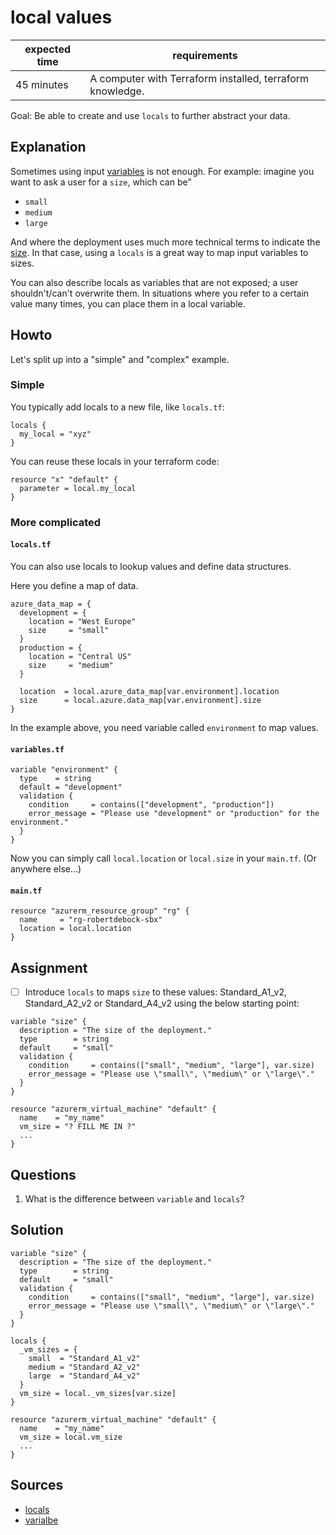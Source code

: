 # local values

|expected time|requirements                                             |
|-------------|---------------------------------------------------------|
|45 minutes   |A computer with Terraform installed, terraform knowledge.|

Goal: Be able to create and use `locals` to further abstract your data.

## Explanation

Sometimes using input [variables](https://www.terraform.io/docs/language/values/variables.html) is not enough. For example: imagine you want to ask a user for a `size`, which can be"

- `small`
- `medium`
- `large`

And where the deployment uses much more technical terms to indicate the [size](https://docs.microsoft.com/en-us/azure/virtual-machines/vm-naming-conventions). In that case, using a `locals` is a great way to map input variables to sizes.

You can also describe locals as variables that are not exposed; a user shouldn't/can't overwrite them. In situations where you refer to a certain value many times, you can place them in a local variable.

## Howto

Let's split up into a "simple" and "complex" example.

### Simple

You typically add locals to a new file, like `locals.tf`:

```hcl
locals {
  my_local = "xyz"
}
```

You can reuse these locals in your terraform code:

```hcl
resource "x" "default" {
  parameter = local.my_local
}
```

### More complicated

#### `locals.tf`

You can also use locals to lookup values and define data structures.

Here you define a map of data.

```hcl
azure_data_map = {
  development = {
    location = "West Europe"
    size     = "small"
  }
  production = {
    location = "Central US"
    size     = "medium"
  }

  location  = local.azure_data_map[var.environment].location
  size      = local.azure.data_map[var.environment].size
}
```

In the example above, you need variable called `environment` to map values.

#### `variables.tf`

```hcl
variable "environment" {
  type    = string
  default = "development"
  validation {
    condition     = contains(["development", "production"])
    error_message = "Please use "development" or "production" for the environment."
  }
}
```

Now you can simply call `local.location` or `local.size` in your `main.tf`. (Or anywhere else...)

#### `main.tf`

```hcl
resource "azurerm_resource_group" "rg" {
  name     = "rg-robertdebock-sbx"
  location = local.location
}
```

## Assignment

- [ ] Introduce `locals` to maps `size` to these values: Standard_A1_v2, Standard_A2_v2 or Standard_A4_v2 using the below starting point:

```hcl
variable "size" {
  description = "The size of the deployment."
  type        = string
  default     = "small"
  validation {
    condition     = contains(["small", "medium", "large"], var.size)
    error_message = "Please use \"small\", \"medium\" or \"large\"."
  }
}

resource "azurerm_virtual_machine" "default" {
  name    = "my_name"
  vm_size = "? FILL ME IN ?"
  ...
}
```

## Questions

1. What is the difference between `variable` and `locals`?

## Solution

```hcl
variable "size" {
  description = "The size of the deployment."
  type        = string
  default     = "small"
  validation {
    condition     = contains(["small", "medium", "large"], var.size)
    error_message = "Please use \"small\", \"medium\" or \"large\"."
  }
}

locals {
  _vm_sizes = {
    small  = "Standard_A1_v2"
    medium = "Standard_A2_v2"
    large  = "Standard_A4_v2"
  }
  vm_size = local._vm_sizes[var.size]
}

resource "azurerm_virtual_machine" "default" {
  name    = "my_name"
  vm_size = local.vm_size
  ...
}
```

## Sources

- [locals](https://www.terraform.io/docs/language/values/locals.html)
- [varialbe](https://www.terraform.io/docs/language/values/variables.html)

